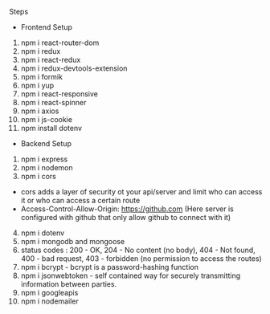Steps

- Frontend Setup
1. npm i react-router-dom
2. npm i redux
3. npm i react-redux
4. npm i redux-devtools-extension
5. npm i formik
6. npm i yup
7. npm i react-responsive
8. npm i react-spinner
9. npm i axios 
10. npm i js-cookie
11. npm install dotenv


- Backend Setup

1. npm i express
2. npm i nodemon
3. npm i cors 
- cors adds a layer of security ot your api/server and limit who can access it or who can access a certain route
- Access-Control-Allow-Origin: https://github.com (Here server is configured with github that only allow github to connect with it)
4. npm i dotenv
5. npm i mongodb and mongoose
6. status codes :
    200 - OK, 
    204 - No content (no body), 
    404 - Not found, 
    400 - bad request, 
    403 - forbidden (no permission to access the routes)
7. npm i bcrypt - bcrypt is a password-hashing function
8. npm i jsonwebtoken - self contained way for securely transmitting information between parties.
9. npm i googleapis
10. npm i nodemailer